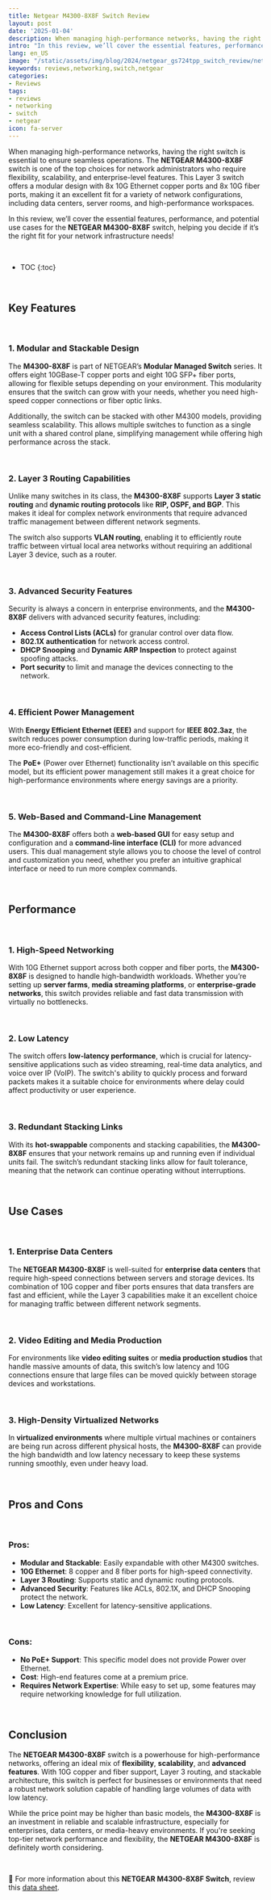 ```yaml
---
title: Netgear M4300-8X8F Switch Review
layout: post
date: '2025-01-04'
description: When managing high-performance networks, having the right switch is essential to ensure seamless operations.
intro: "In this review, we’ll cover the essential features, performance, and potential use cases for the **NETGEAR M4300-8X8F** switch, helping you decide if it’s the right fit for your network infrastructure needs." 
lang: en_US
image: "/static/assets/img/blog/2024/netgear_gs724tpp_switch_review/netgear_gs724tpp_switch_review.png.jpeg"
keywords: reviews,networking,switch,netgear
categories:
- Reviews
tags:
- reviews
- networking
- switch
- netgear
icon: fa-server
---
```


When managing high-performance networks, having the right switch is essential to ensure seamless operations. The **NETGEAR M4300-8X8F** switch is one of the top choices for network administrators who require flexibility, scalability, and enterprise-level features. This Layer 3 switch offers a modular design with 8x 10G Ethernet copper ports and 8x 10G fiber ports, making it an excellent fit for a variety of network configurations, including data centers, server rooms, and high-performance workspaces.

In this review, we’ll cover the essential features, performance, and potential use cases for the **NETGEAR M4300-8X8F** switch, helping you decide if it’s the right fit for your network infrastructure needs!

<br>

* TOC 
{:toc}

<br>

## Key Features

<br>

### 1. **Modular and Stackable Design**
The **M4300-8X8F** is part of NETGEAR’s **Modular Managed Switch** series. It offers eight 10GBase-T copper ports and eight 10G SFP+ fiber ports, allowing for flexible setups depending on your environment. This modularity ensures that the switch can grow with your needs, whether you need high-speed copper connections or fiber optic links.

Additionally, the switch can be stacked with other M4300 models, providing seamless scalability. This allows multiple switches to function as a single unit with a shared control plane, simplifying management while offering high performance across the stack.

<br>

### 2. **Layer 3 Routing Capabilities**
Unlike many switches in its class, the **M4300-8X8F** supports **Layer 3 static routing** and **dynamic routing protocols** like **RIP, OSPF, and BGP**. This makes it ideal for complex network environments that require advanced traffic management between different network segments.

The switch also supports **VLAN routing**, enabling it to efficiently route traffic between virtual local area networks without requiring an additional Layer 3 device, such as a router.

<br>

### 3. **Advanced Security Features**
Security is always a concern in enterprise environments, and the **M4300-8X8F** delivers with advanced security features, including:
   - **Access Control Lists (ACLs)** for granular control over data flow.
   - **802.1X authentication** for network access control.
   - **DHCP Snooping** and **Dynamic ARP Inspection** to protect against spoofing attacks.
   - **Port security** to limit and manage the devices connecting to the network.

<br>

### 4. **Efficient Power Management**
With **Energy Efficient Ethernet (EEE)** and support for **IEEE 802.3az**, the switch reduces power consumption during low-traffic periods, making it more eco-friendly and cost-efficient. 

The **PoE+** (Power over Ethernet) functionality isn’t available on this specific model, but its efficient power management still makes it a great choice for high-performance environments where energy savings are a priority.

<br>

### 5. **Web-Based and Command-Line Management**
The **M4300-8X8F** offers both a **web-based GUI** for easy setup and configuration and a **command-line interface (CLI)** for more advanced users. This dual management style allows you to choose the level of control and customization you need, whether you prefer an intuitive graphical interface or need to run more complex commands.

<br>

## Performance

<br>

### 1. **High-Speed Networking**
With 10G Ethernet support across both copper and fiber ports, the **M4300-8X8F** is designed to handle high-bandwidth workloads. Whether you’re setting up **server farms**, **media streaming platforms**, or **enterprise-grade networks**, this switch provides reliable and fast data transmission with virtually no bottlenecks.

<br>

### 2. **Low Latency**
The switch offers **low-latency performance**, which is crucial for latency-sensitive applications such as video streaming, real-time data analytics, and voice over IP (VoIP). The switch's ability to quickly process and forward packets makes it a suitable choice for environments where delay could affect productivity or user experience.

<br>

### 3. **Redundant Stacking Links**
With its **hot-swappable** components and stacking capabilities, the **M4300-8X8F** ensures that your network remains up and running even if individual units fail. The switch’s redundant stacking links allow for fault tolerance, meaning that the network can continue operating without interruptions.

<br>

## Use Cases

<br>

### 1. **Enterprise Data Centers**
The **NETGEAR M4300-8X8F** is well-suited for **enterprise data centers** that require high-speed connections between servers and storage devices. Its combination of 10G copper and fiber ports ensures that data transfers are fast and efficient, while the Layer 3 capabilities make it an excellent choice for managing traffic between different network segments.

<br>

### 2. **Video Editing and Media Production**
For environments like **video editing suites** or **media production studios** that handle massive amounts of data, this switch’s low latency and 10G connections ensure that large files can be moved quickly between storage devices and workstations.

<br>

### 3. **High-Density Virtualized Networks**
In **virtualized environments** where multiple virtual machines or containers are being run across different physical hosts, the **M4300-8X8F** can provide the high bandwidth and low latency necessary to keep these systems running smoothly, even under heavy load.

<br>

## Pros and Cons

<br>

### Pros:
- **Modular and Stackable**: Easily expandable with other M4300 switches.
- **10G Ethernet**: 8 copper and 8 fiber ports for high-speed connectivity.
- **Layer 3 Routing**: Supports static and dynamic routing protocols.
- **Advanced Security**: Features like ACLs, 802.1X, and DHCP Snooping protect the network.
- **Low Latency**: Excellent for latency-sensitive applications.

<br>

### Cons:
- **No PoE+ Support**: This specific model does not provide Power over Ethernet.
- **Cost**: High-end features come at a premium price.
- **Requires Network Expertise**: While easy to set up, some features may require networking knowledge for full utilization.

<br>

## Conclusion

The **NETGEAR M4300-8X8F** switch is a powerhouse for high-performance networks, offering an ideal mix of **flexibility**, **scalability**, and **advanced features**. With 10G copper and fiber support, Layer 3 routing, and stackable architecture, this switch is perfect for businesses or environments that need a robust network solution capable of handling large volumes of data with low latency.

While the price point may be higher than basic models, the **M4300-8X8F** is an investment in reliable and scalable infrastructure, especially for enterprises, data centers, or media-heavy environments. If you're seeking top-tier network performance and flexibility, the **NETGEAR M4300-8X8F** is definitely worth considering.

<br>

📝 For more information about this **NETGEAR M4300-8X8F Switch**, review this [data sheet](https://www.downloads.netgear.com/files/GDC/datasheet/en/M4300.pdf?_ga=2.150119222.108718623.1729798757-547215747.1729220097).

